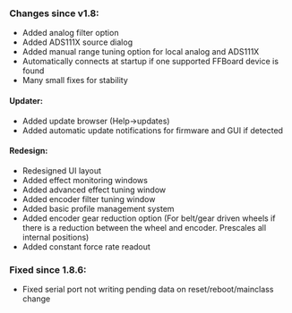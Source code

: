 ### Changes since v1.8:

- Added analog filter option
- Added ADS111X source dialog
- Added manual range tuning option for local analog and ADS111X
- Automatically connects at startup if one supported FFBoard device is found
- Many small fixes for stability

#### Updater:
- Added update browser (Help->updates)
- Added automatic update notifications for firmware and GUI if detected
  
#### Redesign:
- Redesigned UI layout
- Added effect monitoring windows
- Added advanced effect tuning window
- Added encoder filter tuning window
- Added basic profile management system
- Added encoder gear reduction option (For belt/gear driven wheels if there is a reduction between the wheel and encoder. Prescales all internal positions)
- Added constant force rate readout

### Fixed since 1.8.6:
- Fixed serial port not writing pending data on reset/reboot/mainclass change
